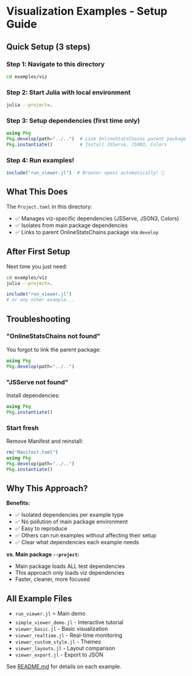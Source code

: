 # Visualization Examples - Setup Guide

## Quick Setup (3 steps)

### Step 1: Navigate to this directory
```bash
cd examples/viz
```

### Step 2: Start Julia with local environment
```bash
julia --project=.
```

### Step 3: Setup dependencies (first time only)
```julia
using Pkg
Pkg.develop(path="../..")  # Link OnlineStatsChains parent package
Pkg.instantiate()          # Install JSServe, JSON3, Colors
```

### Step 4: Run examples!
```julia
include("run_viewer.jl")  # Browser opens automatically! 🎉
```

## What This Does

The `Project.toml` in this directory:
- ✅ Manages viz-specific dependencies (JSServe, JSON3, Colors)
- ✅ Isolates from main package dependencies
- ✅ Links to parent OnlineStatsChains package via `develop`

## After First Setup

Next time you just need:
```bash
cd examples/viz
julia --project=.
```

```julia
include("run_viewer.jl")
# or any other example...
```

## Troubleshooting

### "OnlineStatsChains not found"
You forgot to link the parent package:
```julia
using Pkg
Pkg.develop(path="../..")
```

### "JSServe not found"
Install dependencies:
```julia
using Pkg
Pkg.instantiate()
```

### Start fresh
Remove Manifest and reinstall:
```julia
rm("Manifest.toml")
using Pkg
Pkg.develop(path="../..")
Pkg.instantiate()
```

## Why This Approach?

**Benefits:**
- ✅ Isolated dependencies per example type
- ✅ No pollution of main package environment
- ✅ Easy to reproduce
- ✅ Others can run examples without affecting their setup
- ✅ Clear what dependencies each example needs

**vs. Main package `--project`:**
- Main package loads ALL test dependencies
- This approach only loads viz dependencies
- Faster, cleaner, more focused

## All Example Files

- `run_viewer.jl` ⭐ Main demo
- `simple_viewer_demo.jl` - Interactive tutorial
- `viewer_basic.jl` - Basic visualization
- `viewer_realtime.jl` - Real-time monitoring
- `viewer_custom_style.jl` - Themes
- `viewer_layouts.jl` - Layout comparison
- `viewer_export.jl` - Export to JSON

See [README.md](README.md) for details on each example.
